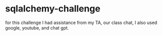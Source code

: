 # sqlalchemy-challenge
for this challenge I had assistance from my TA, our class chat, I also used google, youtube, and chat gpt.